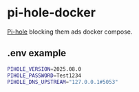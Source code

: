 # pi-hole-docker

[Pi-hole](https://pi-hole.net/) blocking them ads docker compose.

## .env example

```bash
PIHOLE_VERSION=2025.08.0
PIHOLE_PASSWORD=Test1234
PIHOLE_DNS_UPSTREAM="127.0.0.1#5053"
```

